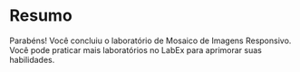 # Resumo

Parabéns! Você concluiu o laboratório de Mosaico de Imagens Responsivo. Você pode praticar mais laboratórios no LabEx para aprimorar suas habilidades.
